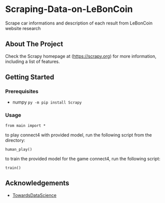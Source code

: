 # Scraping-Data-on-LeBonCoin
Scrape car informations and description of each result from LeBonCoin website research

## About The Project
Check the Scrapy homepage at (https://scrapy.org) for more information, including a list of features.

## Getting Started
### Prerequisites
* numpy `py -m pip install Scrapy`

### Usage

`from main import *`

to play connect4 with provided model, run the following script from the directory:

`human_play()`

to train the provided model for the game connect4, run the following script:

`train()`

## Acknowledgements
* [TowardsDataScience](https://towardsdatascience.com/from-scratch-implementation-of-alphazero-for-connect4-f73d4554002a)
